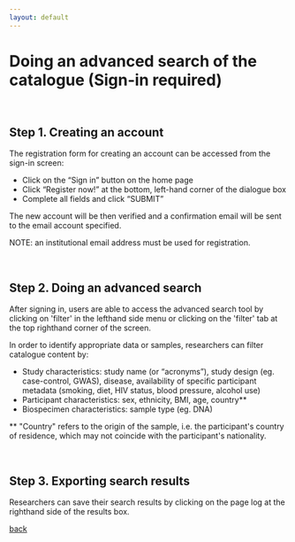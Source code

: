 ```yaml
---
layout: default
---
```



# Doing an advanced search of the catalogue (Sign-in required)

</br>

## Step 1. Creating an account

The registration form for creating an account can be accessed from the sign-in screen:
* Click on the “Sign in” button on the home page
* Click “Register now!” at the bottom, left-hand corner of the dialogue box
* Complete all fields and click “SUBMIT”

The new account will be then verified and a confirmation email will be sent to the email account
specified.

NOTE: an institutional email address must be used for registration.

</br>

## Step 2. Doing an advanced search

After signing in, users are able to access the advanced search tool by clicking on 'filter' in the lefthand side menu or clicking on the 'filter' tab at the top righthand corner of the screen.

In order to identify appropriate data or samples, researchers can filter catalogue content by:
* Study characteristics: study name (or “acronyms”), study design (eg. case-control, GWAS),
disease, availability of specific participant metadata (smoking, diet, HIV status, blood pressure,
alcohol use)
* Participant characteristics: sex, ethnicity, BMI, age, country**
* Biospecimen characteristics: sample type (eg. DNA)

** "Country" refers to the origin of the sample, i.e. the participant's country of residence, which may not
coincide with the participant's nationality.

</br>

## Step 3. Exporting search results

Researchers can save their search results by clicking on the page log at the righthand side of the results box.


[back](./)

